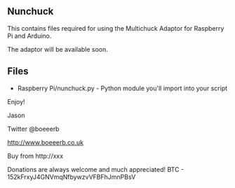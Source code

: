 ## Nunchuck

This contains files required for using the Multichuck Adaptor for Raspberry Pi and Arduino.

The adaptor will be available soon.

## Files

 - Raspberry Pi/nunchuck.py - Python module you'll import into your script




Enjoy!

Jason

Twitter @boeeerb

http://www.boeeerb.co.uk

Buy from http://xxx

Donations are always welcome and much appreciated!
BTC - 152kFrxyJ4GNVmqNfbywzvVFBFhJmnPBsV
